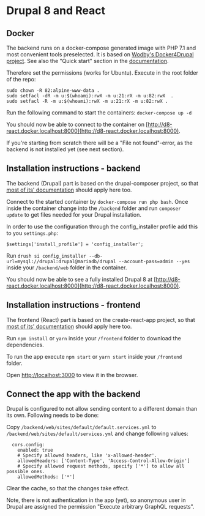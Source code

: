 # Drupal 8 and React

## Docker

The backend runs on a docker-compose generated image with PHP 7.1 and most convenient tools preselected. It is based on [Wodby's Docker4Drupal project](https://github.com/wodby/docker4drupal).
See also the "Quick start" section in the [documentation](https://wodby.com/stacks/drupal/docs/local/quick-start/).

Therefore set the permissions (works for Ubuntu). Execute in the root folder of the repo:

```
sudo chown -R 82:alpine-www-data .
sudo setfacl -dR -m u:$(whoami):rwX -m u:21:rX -m u:82:rwX  .
sudo setfacl -R -m u:$(whoami):rwX -m u:21:rX -m u:82:rwX .

```

Run the following command to start the containers: `docker-compose up -d`

You should now be able to connect to the container on [http://d8-react.docker.localhost:8000](http://d8-react.docker.localhost:8000).

If you're starting from scratch there will be a "File not found"-error, as the backend is not installed yet (see next section).

## Installation instructions - backend

The backend (Drupal) part is based on the drupal-composer project, so that [most of its' documentation](https://github.com/drupal-composer/drupal-project) should apply here too.

Connect to the started container by `docker-compose run php bash`. Once inside the container change into the `/backend` folder and run `composer update` to get files needed for your Drupal installation.

In order to use the configuration through the config_installer profile add this to you `settings.php`:

`$settings['install_profile'] = 'config_installer';`

Run `drush si config_installer --db-url=mysql://drupal:drupal@mariadb/drupal --account-pass=admin --yes` inside your `/backend/web` folder in the container.

You should now be able to see a fully installed Drupal 8 at [http://d8-react.docker.localhost:8000](http://d8-react.docker.localhost:8000).

## Installation instructions - frontend

The frontend (React) part is based on the create-react-app project, so that [most of its' documentation](https://github.com/facebookincubator/create-react-app) should apply here too.

Run `npm install` or `yarn` inside your `/frontend` folder to download the dependencies.

To run the app execute `npm start` or `yarn start` inside your `/frontend` folder.

Open [http://localhost:3000](http://localhost:3000) to view it in the browser.

## Connect the app with the backend

Drupal is configured to not allow sending content to a different domain than its own. Following needs to be done:

Copy `/backend/web/sites/default/default.services.yml` to `/backend/web/sites/default/services.yml` and change following values:

```
  cors.config:
    enabled: true
    # Specify allowed headers, like 'x-allowed-header'.
    allowedHeaders: ['Content-Type', 'Access-Control-Allow-Origin']
    # Specify allowed request methods, specify ['*'] to allow all possible ones.
    allowedMethods: ['*']
```

Clear the cache, so that the changes take effect.

Note, there is not authentication in the app (yet), so anonymous user in Drupal are assigned the permission "Execute arbitrary GraphQL requests".
